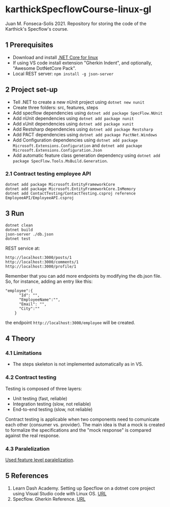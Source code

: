# karthickSpecflowCourse-linux-gl
Juan M. Fonseca-Solís 2021. Repository for storing the code of the Karthick's Specflow's course.

## 1 Prerequisites
* Download and install [.NET Core for linux](https://dotnet.microsoft.com/download)
* If using VS code install extension "Gherkin Indent", and optionally, "Awesome DotNetCore Pack".
* Local REST server: `npm install -g json-server`
## 2 Project set-up
* Tell .NET to create a new nUnit project using `dotnet new nunit`
* Create three folders: src, features, steps
* Add specflow dependencies using `dotnet add package SpecFlow.NUnit`
* Add nUnit dependencies using `dotnet add package nunit`
* Add xUnit dependencies using `dotnet add package xunit`
* Add Restsharp dependencies using `dotnet add package Restsharp`
* Add PACT dependencies using `dotnet add package PactNet.Windows`
* Add Configuration dependencies using `dotnet add package Microsoft.Extensions.Configuration` and `dotnet add package Microsoft.Extensions.Configuration.Json `
* Add automatic feature class generation dependency using `dotnet add package SpecFlow.Tools.MsBuild.Generation`.

### 2.1 Contract testing employee API
```
dotnet add package Microsoft.EntityFrameworkCore
dotnet add package Microsoft.EntityFrameworkCore.InMemory
dotnet add ContactTesting/ContactTesting.csproj reference EmployeeAPI/EmployeeAPI.csproj
```

## 3 Run
```
dotnet clean
dotnet build
json-server ./db.json
dotnet test
```

REST service at:
```
http://localhost:3000/posts/1
http://localhost:3000/comments/1
http://localhost:3000/profile/1
```

Remember that you can add more endpoints by modifying the db.json file. So, for instance, adding an entry like this:
```
"employee":{
      "Id": "",
      "EmployeeName":"",
      "Email": "",
      "City":""
    }
```
the endpoint `http://localhost:3000/employee` will be created.

## 4 Theory
### 4.1 Limitations
* The steps skeleton is not implemented automatically as in VS.

### 4.2 Contract testing
Testing is composed of three layers:
* Unit testing (fast, reliable)
* Integration testing (slow, not reliable)
* End-to-end testing (slow, not reliable)

Contract testing is applicable when two components need to comunicate each other (consumer vs. provider). The main idea is that a mock is created to formalize the specifications and the "mock response" is compared against the real response.

### 4.3 Paralelization
[Used feature level paralelization](https://docs.specflow.org/projects/specflow/en/latest/Execution/Parallel-Execution.html).
## 5 References
1. Learn Dash Academy. Setting up Specflow on a dotnet core project using Visual Studio code with Linux OS. [URL](https://testautomation.org/setting-up-specflow-on-a-dotnet-core-project-using-visual-studio-code-with-linux-os/)
2. Specflow. Gherkin Reference. [URL](https://gorillalogic.udemy.com/course/api-testing-with-restsharp-and-specflow-in-csharp)

